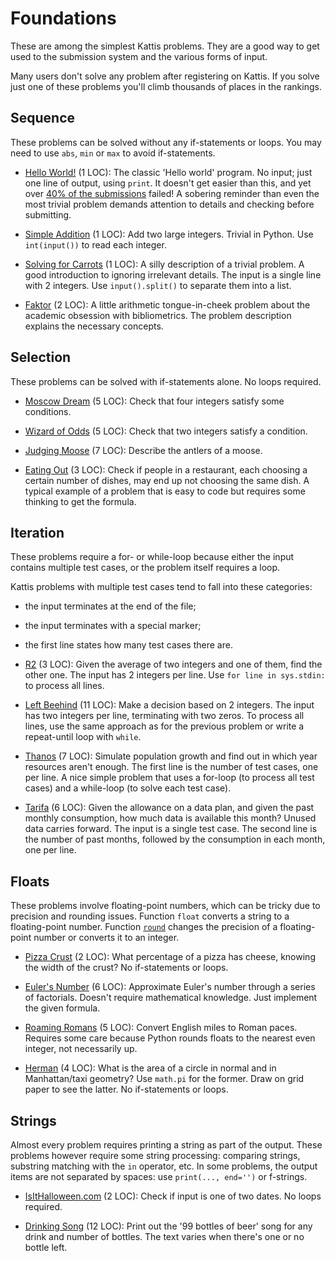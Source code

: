 # Foundations

These are among the simplest Kattis problems.
They are a good way to get used to the submission system and the
various forms of input.

Many users don't solve any problem after registering on Kattis.
If you solve just one of these problems
you'll climb thousands of places in the rankings.

## Sequence

These problems can be solved without any if-statements or loops.
You may need to use `abs`, `min` or `max` to avoid if-statements.

- [Hello World!](https://open.kattis.com/problems/hello) (1 LOC):
The classic 'Hello world' program.
No input; just one line of output, using `print`.
It doesn't get easier than this, and yet over
[40% of the submissions](https://open.kattis.com/problems/hello/statistics)
failed! A sobering reminder than even the most trivial problem demands
attention to details and checking before submitting.

- [Simple Addition](https://open.kattis.com/problems/simpleaddition) (1 LOC):
Add two large integers. Trivial in Python.
Use `int(input())` to read each integer.

- [Solving for Carrots](https://open.kattis.com/problems/carrots) (1 LOC):
A silly description of a trivial problem.
A good introduction to ignoring irrelevant details.
The input is a single line with 2 integers.
Use `input().split()` to separate them into a list.

- [Faktor](https://open.kattis.com/problems/faktor) (2 LOC):
A little arithmetic tongue-in-cheek problem about the academic obsession with
bibliometrics. The problem description explains the necessary concepts.


## Selection

These problems can be solved with if-statements alone. No loops required.

- [Moscow Dream](https://open.kattis.com/problems/moscowdream) (5 LOC):
  Check that four integers satisfy some conditions.

- [Wizard of Odds](https://open.kattis.com/problems/wizardofodds) (5 LOC):
  Check that two integers satisfy a condition.

- [Judging Moose](https://open.kattis.com/problems/judgingmoose) (7 LOC):
  Describe the antlers of a moose.

- [Eating Out](https://open.kattis.com/problems/eatingout) (3 LOC):
  Check if people in a restaurant, each choosing a certain number of dishes,
  may end up not choosing the same dish. A typical example of a problem that is
  easy to code but requires some thinking to get the formula.


## Iteration

These problems require a for- or while-loop because either
the input contains multiple test cases, or the problem itself requires a loop.

Kattis problems with multiple test cases tend to fall into these categories:
- the input terminates at the end of the file;
- the input terminates with a special marker;
- the first line states how many test cases there are.


- [R2](https://open.kattis.com/problems/r2) (3 LOC):
Given the average of two integers and one of them, find the other one.
The input has 2 integers per line.
Use `for line in sys.stdin:` to process all lines.

- [Left Beehind](https://open.kattis.com/problems/leftbeehind) (11 LOC):
Make a decision based on 2 integers.
The input has two integers per line, terminating with two zeros.
To process all lines, use the same approach as for the previous problem or
write a repeat-until loop with `while`.

- [Thanos](https://open.kattis.com/problems/thanos) (7 LOC):
Simulate population growth and find out in which year resources aren't enough.
The first line is the number of test cases, one per line.
A nice simple problem that uses a for-loop (to process all test cases)
and a while-loop (to solve each test case).

- [Tarifa](https://open.kattis.com/problems/tarifa) (6 LOC):
Given the allowance on a data plan, and given the past monthly consumption,
how much data is available this month? Unused data carries forward.
The input is a single test case. The second line is the number of past months,
followed by the consumption in each month, one per line.

<!-- - [Roaming Romans](https://open.kattis.com/problems/romans) (5 LOC): -->

## Floats

These problems involve floating-point numbers,
which can be tricky due to precision and rounding issues.
Function `float` converts a string to a floating-point number.
Function [`round`](https://docs.python.org/3/library/functions.html#round)
changes the precision of a floating-point number or converts it to an integer.

- [Pizza Crust](https://open.kattis.com/problems/pizza2) (2 LOC):
  What percentage of a pizza has cheese, knowing the width of the crust?
  No if-statements or loops.

- [Euler's Number](https://open.kattis.com/problems/eulersnumber) (6 LOC):
  Approximate Euler's number through a series of factorials.
  Doesn't require mathematical knowledge. Just implement the given formula.

- [Roaming Romans](https://open.kattis.com/problems/romans) (5 LOC):
  Convert English miles to Roman paces.
  Requires some care because Python rounds floats to the nearest even integer, not necessarily up.

- [Herman](https://open.kattis.com/problems/herman) (4 LOC):
  What is the area of a circle in normal and in Manhattan/taxi geometry?
  Use `math.pi` for the former. Draw on grid paper to see the latter.
  No if-statements or loops.

## Strings

Almost every problem requires printing a string as part of the output.
These problems however require some string processing: comparing strings,
substring matching with the `in` operator, etc.
In some problems, the output items are not separated by spaces:
use `print(..., end='')` or f-strings.

- [IsItHalloween.com](https://open.kattis.com/problems/isithalloween) (2 LOC):
  Check if input is one of two dates. No loops required.

- [Drinking Song](https://open.kattis.com/problems/drinkingsong) (12 LOC):
  Print out the '99 bottles of beer' song for any drink and number of bottles.
  The text varies when there's one or no bottle left.
